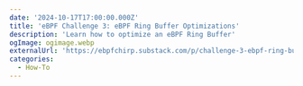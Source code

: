 ```yaml
---
date: '2024-10-17T17:00:00.000Z'
title: 'eBPF Challenge 3: eBPF Ring Buffer Optimizations'
description: 'Learn how to optimize an eBPF Ring Buffer'
ogImage: ogimage.webp
externalUrl: 'https://ebpfchirp.substack.com/p/challenge-3-ebpf-ring-buffer-optimization'
categories:
  - How-To
---
```

